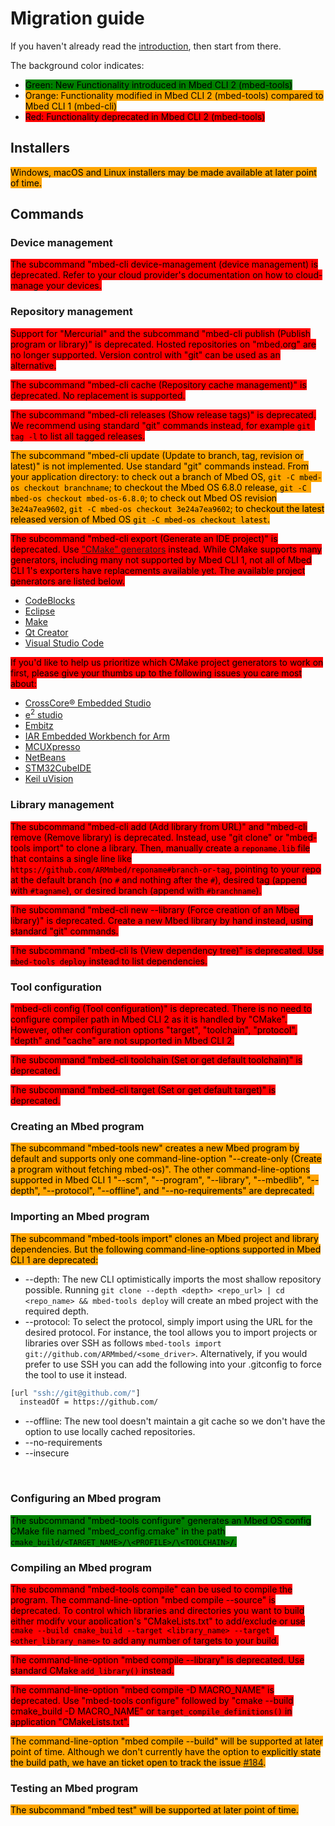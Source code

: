 # Migration guide

If you haven't already read the [introduction](./intro.md), then start from there.

The background color indicates:

* <span style="background-color:green;color:black">Green: New Functionality
  introduced in Mbed CLI 2 (mbed-tools)</span>
* <span style="background-color:orange;color:black">Orange: Functionality
  modified in Mbed CLI 2 (mbed-tools) compared to Mbed CLI 1 (mbed-cli)</span>
* <span style="background-color:red;color:black">Red: Functionality deprecated
  in Mbed CLI 2 (mbed-tools)</span>

## Installers
<span style="background-color:orange;color:black">Windows, macOS and Linux
installers may be made available at later point of time.</span><br>

## Commands

### Device management
<span style="background-color:red;color:black">The subcommand "mbed-cli
device-management (device management) is deprecated. Refer to your cloud
provider's documentation on how to cloud-manage your devices.</span><br>

### Repository management
<span style="background-color:red;color:black">Support for "Mercurial" and the
subcommand "mbed-cli publish (Publish program or library)" is deprecated.
Hosted repositories on "mbed.org" are no longer supported. Version control with
"git" can be used as an alternative.</span><br>

<span style="background-color:red;color:black">The subcommand "mbed-cli cache
(Repository cache management)" is deprecated. No replacement is
supported.</span><br>

<span style="background-color:red;color:black">The subcommand "mbed-cli
releases (Show release tags)" is deprecated. We recommend using standard "git"
commands instead, for example `git tag -l` to list all tagged
releases.</span><br>

<span style="background-color:orange;color:black">The subcommand "mbed-cli
update (Update to branch, tag, revision or latest)" is not implemented. Use
standard "git" commands instead. From your application directory: to check out
a branch of Mbed OS, `git -C mbed-os checkout branchname`; to checkout the Mbed
OS 6.8.0 release, `git -C mbed-os checkout mbed-os-6.8.0`; to check out Mbed OS
revision `3e24a7ea9602`, `git -C mbed-os checkout 3e24a7ea9602`; to checkout
the latest released version of Mbed OS `git -C mbed-os checkout
latest`.</span><br>

<span style="background-color:red;color:black">The subcommand "mbed-cli export
(Generate an IDE project)" is deprecated. Use ["CMake"
generators](https://cmake.org/cmake/help/latest/manual/cmake-generators.7.html)
instead.
While CMake supports many generators, including many not supported by Mbed CLI
1, not all of Mbed CLI 1's exporters have replacements available yet. The
available project generators are listed below.</span><br>

- [CodeBlocks](https://cmake.org/cmake/help/latest/generator/CodeBlocks.html)
- [Eclipse](https://cmake.org/cmake/help/latest/generator/Eclipse%20CDT4.html)
- [Make](https://cmake.org/cmake/help/latest/manual/cmake-generators.7.html#id10)
- [Qt Creator](https://doc.qt.io/qtcreator/creator-project-cmake.html)
- [Visual Studio Code](https://marketplace.visualstudio.com/items?itemName=ms-vscode.cmake-tools)

<span style="background-color:red;color:black">If you'd like to help us
prioritize which CMake project generators to work on first, please give your
thumbs up to the following issues you care most about:</span><br>

- [CrossCore® Embedded Studio](https://github.com/ARMmbed/mbed-tools/issues/249)
- [e<sup>2</sup> studio](https://github.com/ARMmbed/mbed-tools/issues/250)
- [Embitz](https://github.com/ARMmbed/mbed-tools/issues/251)
- [IAR Embedded Workbench for Arm](https://github.com/ARMmbed/mbed-tools/issues/252)
- [MCUXpresso](https://github.com/ARMmbed/mbed-tools/issues/253)
- [NetBeans](https://github.com/ARMmbed/mbed-tools/issues/254)
- [STM32CubeIDE](https://github.com/ARMmbed/mbed-tools/issues/257)
- [Keil uVision](https://github.com/ARMmbed/mbed-tools/issues/256)

### Library management
<span style="background-color:red;color:black">The subcommand "mbed-cli add
(Add library from URL)" and "mbed-cli remove (Remove library) is deprecated.
Instead, use "git clone" or "mbed-tools import" to clone a library. Then,
manually create a `reponame.lib` file that contains a single line like
`https://github.com/ARMmbed/reponame#branch-or-tag`, pointing to your repo at
the default branch (no `#` and nothing after the `#`), desired tag (append with
`#tagname`), or desired branch (append with `#branchname`).</span><br>

<span style="background-color:red;color:black">The subcommand "mbed-cli new
--library (Force creation of an Mbed library)" is deprecated. Create a new Mbed
library by hand instead, using standard "git" commands.</span><br>

<span style="background-color:red;color:black">The subcommand "mbed-cli ls
(View dependency tree)" is deprecated. Use `mbed-tools deploy`
instead to list dependencies.</span><br>

### Tool configuration
<span style="background-color:red;color:black">"mbed-cli config (Tool
configuration)" is deprecated. There is no need to configure compiler path in
Mbed CLI 2 as it is handled by "CMake". However, other configuration options
"target", "toolchain", "protocol", "depth" and "cache" are not supported in
Mbed CLI 2.</span><br>

<span style="background-color:red;color:black">The subcommand "mbed-cli
toolchain (Set or get default toolchain)" is deprecated.</span><br>

<span style="background-color:red;color:black">The subcommand "mbed-cli target
(Set or get default target)" is deprecated.</span><br>


### Creating an Mbed program
<span style="background-color:orange;color:black">The subcommand "mbed-tools
new" creates a new Mbed program by default and supports only one
command-line-option "--create-only (Create a program without fetching
mbed-os)". The other command-line-options supported in Mbed CLI 1 "--scm",
"--program", "--library", "--mbedlib", "--depth", "--protocol", "--offline",
and "--no-requirements" are deprecated.</span><br>

### Importing an Mbed program
<span style="background-color:orange;color:black">The subcommand "mbed-tools
import" clones an Mbed project and library dependencies. But the following
command-line-options supported in Mbed CLI 1 are deprecated:

* --depth: The new CLI optimistically imports the most shallow repository
  possible. Running `git clone --depth <depth> <repo_url> | cd <repo_name> &&
  mbed-tools deploy` will create an mbed project with the required depth.
* --protocol: To select the protocol, simply import using the URL for the
  desired protocol. For instance, the tool allows you to import projects or
  libraries over SSH as follows `mbed-tools import
  git://github.com/ARMmbed/<some_driver>`. Alternatively, if you would prefer
  to use SSH you can add the following into your .gitconfig to force the tool
  to use it instead.

```sh
[url "ssh://git@github.com/"]
  insteadOf = https://github.com/
```

* --offline: The new tool doesn't maintain a git cache so we don't have the
  option to use locally cached repositories.
* --no-requirements
* --insecure

</span><br>

### Configuring an Mbed program

<span style="background-color:green;color:black">The subcommand "mbed-tools
configure" generates an Mbed OS config CMake file named "mbed_config.cmake" in
the path `cmake_build/<TARGET_NAME>/\<PROFILE>/\<TOOLCHAIN>/`.</span><br>

### Compiling an Mbed program

<span style="background-color:red;color:black">The subcommand "mbed-tools
compile" can be used to compile the program. The command-line-option "mbed
compile --source" is deprecated. To control which libraries and directories you
want to build either modify your application's "CMakeLists.txt" to add/exclude
or use `cmake --build cmake_build --target <library_name> --target
<other_library_name>` to add any number of targets to your build.</span><br>

<span style="background-color:red;color:black">The command-line-option "mbed
compile --library" is deprecated. Use standard CMake `add_library()`
instead.</span><br>

<span style="background-color:red;color:black">The command-line-option "mbed
compile -D MACRO_NAME" is deprecated. Use "mbed-tools configure" followed by
"cmake --build cmake_build -D MACRO_NAME" or `target_compile_definitions()` in
application "CMakeLists.txt".</span><br>

<span style="background-color:orange;color:black">The command-line-option "mbed
compile --build" will be supported at later point of time. Although we don't
currently have the option to explicitly state the build path, we have an ticket
open to track the issue
[#184](https://github.com/ARMmbed/mbed-tools/issues/184).</span><br>

### Testing an Mbed program

<span style="background-color:orange;color:black">The subcommand "mbed test"
will be supported at later point of time.</span><br>
